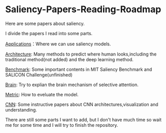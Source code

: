 # Saliency-Papers-Reading-Roadmap
Here are some papers about saliency. 

I divide the papers I read into some parts.

[Applications][1]：Where we can use saliency models.

[Architecture][2]: Many methods to predict where human looks,including the traditional method(not added) and the deep learning method.

[Benchmark][3]: Some important contents in MIT Saliency Benchmark and SALICON Challenge(unfinished)

[Brain][4]: Try to explian the brain mechanism of selective attention.

[Metric][5]: How to eveluate the model.

[CNN][6]: Some instructive papers about CNN architectures,visualization and understanding.


There are still some parts I want to add, but I don't have much time so wait me for some time and I will try to finish the repository.


  [1]: https://github.com/coolmatt1024/Saliency-Papers-Reading-Roadmap/tree/master/Applications
  [2]: https://github.com/coolmatt1024/Saliency-Papers-Reading-Roadmap/tree/master/Architecture
  [3]: https://github.com/coolmatt1024/Saliency-Papers-Reading-Roadmap/tree/master/Benchmark
  [4]: https://github.com/coolmatt1024/Saliency-Papers-Reading-Roadmap/tree/master/Brain
  [5]: https://github.com/coolmatt1024/Saliency-Papers-Reading-Roadmap/tree/master/Metrics
  [6]: https://github.com/coolmatt1024/Saliency-Papers-Reading-Roadmap/tree/master/CNN
